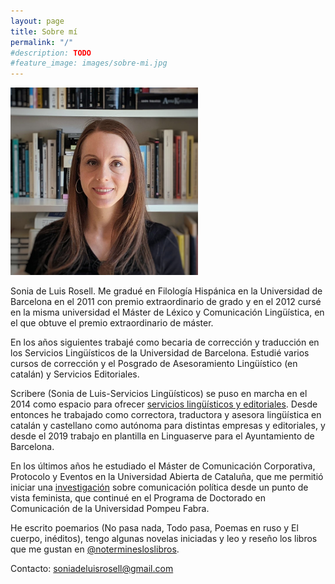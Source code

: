 ```yaml
---
layout: page
title: Sobre mí
permalink: "/"
#description: TODO
#feature_image: images/sobre-mi.jpg
---
```

<img src="images/sobre-mi.jpg" width="300">

Sonia de Luis Rosell. Me gradué en Filología Hispánica en la Universidad de Barcelona en el 2011 con premio extraordinario de grado y en el 2012 cursé en la misma universidad el Máster de Léxico y Comunicación Lingüística, en el que obtuve el premio extraordinario de máster. 

En los años siguientes trabajé como becaria de corrección y traducción en los Servicios Lingüísticos de la Universidad de Barcelona. Estudié varios cursos de corrección y el Posgrado de Asesoramiento Lingüístico (en catalán) y Servicios Editoriales. 

Scribere (Sonia de Luis-Servicios Lingüísticos) se puso en marcha en el 2014 como espacio para ofrecer [servicios lingüísticos y editoriales](servicios-linguisticos/). Desde entonces he trabajado como correctora, traductora y asesora lingüística en catalán y castellano como autónoma para distintas empresas y editoriales, y desde el 2019 trabajo en plantilla en Linguaserve para el Ayuntamiento de Barcelona.

En los últimos años he estudiado el Máster de Comunicación Corporativa, Protocolo y Eventos en la Universidad Abierta de Cataluña, que me permitió iniciar una [investigación](investigacion/) sobre comunicación política desde un punto de vista feminista, que continué en el Programa de Doctorado en Comunicación de la Universidad Pompeu Fabra.

He escrito poemarios (No pasa nada, Todo pasa, Poemas en ruso y El cuerpo, inéditos), tengo algunas novelas iniciadas y leo y reseño los libros que me gustan en [@noterminesloslibros](no-termines-los-libros/).

Contacto: [soniadeluisrosell@gmail.com](mailto:soniadeluisrosell@gmail.com)

